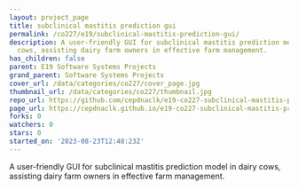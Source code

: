 ```yaml
---
layout: project_page
title: subclinical mastitis prediction gui
permalink: /co227/e19/subclinical-mastitis-prediction-gui/
description: A user-friendly GUI for subclinical mastitis prediction model in dairy
  cows, assisting dairy farm owners in effective farm management.
has_children: false
parent: E19 Software Systems Projects
grand_parent: Software Systems Projects
cover_url: /data/categories/co227/cover_page.jpg
thumbnail_url: /data/categories/co227/thumbnail.jpg
repo_url: https://github.com/cepdnaclk/e19-co227-subclinical-mastitis-prediction-gui
page_url: https://cepdnaclk.github.io/e19-co227-subclinical-mastitis-prediction-gui
forks: 0
watchers: 0
stars: 0
started_on: '2023-08-23T12:48:23Z'
---
```


A user-friendly GUI for subclinical mastitis prediction model in dairy cows, assisting dairy farm owners in effective farm management.